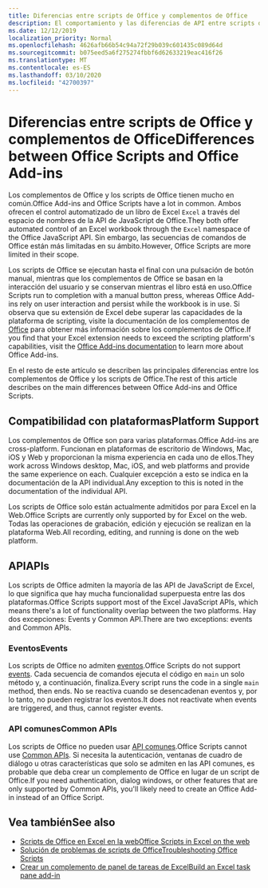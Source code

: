 ```yaml
---
title: Diferencias entre scripts de Office y complementos de Office
description: El comportamiento y las diferencias de API entre scripts de Office y complementos de Office.
ms.date: 12/12/2019
localization_priority: Normal
ms.openlocfilehash: 4626afb66b54c94a72f29b039c601435c089d64d
ms.sourcegitcommit: b075eed5a6f275274fbbf6d62633219eac416f26
ms.translationtype: MT
ms.contentlocale: es-ES
ms.lasthandoff: 03/10/2020
ms.locfileid: "42700397"
---
```

# <a name="differences-between-office-scripts-and-office-add-ins"></a><span data-ttu-id="283ed-103">Diferencias entre scripts de Office y complementos de Office</span><span class="sxs-lookup"><span data-stu-id="283ed-103">Differences between Office Scripts and Office Add-ins</span></span>

<span data-ttu-id="283ed-104">Los complementos de Office y los scripts de Office tienen mucho en común.</span><span class="sxs-lookup"><span data-stu-id="283ed-104">Office Add-ins and Office Scripts have a lot in common.</span></span> <span data-ttu-id="283ed-105">Ambos ofrecen el control automatizado de un libro de Excel `Excel` a través del espacio de nombres de la API de JavaScript de Office.</span><span class="sxs-lookup"><span data-stu-id="283ed-105">They both offer automated control of an Excel workbook through the `Excel` namespace of the Office JavaScript API.</span></span> <span data-ttu-id="283ed-106">Sin embargo, las secuencias de comandos de Office están más limitadas en su ámbito.</span><span class="sxs-lookup"><span data-stu-id="283ed-106">However, Office Scripts are more limited in their scope.</span></span>

<span data-ttu-id="283ed-107">Los scripts de Office se ejecutan hasta el final con una pulsación de botón manual, mientras que los complementos de Office se basan en la interacción del usuario y se conservan mientras el libro está en uso.</span><span class="sxs-lookup"><span data-stu-id="283ed-107">Office Scripts run to completion with a manual button press, whereas Office Add-ins rely on user interaction and persist while the workbook is in use.</span></span> <span data-ttu-id="283ed-108">Si observa que su extensión de Excel debe superar las capacidades de la plataforma de scripting, visite la documentación de los complementos de [Office](/office/dev/add-ins) para obtener más información sobre los complementos de Office.</span><span class="sxs-lookup"><span data-stu-id="283ed-108">If you find that your Excel extension needs to exceed the scripting platform's capabilities, visit the [Office Add-ins documentation](/office/dev/add-ins) to learn more about Office Add-ins.</span></span>

<span data-ttu-id="283ed-109">En el resto de este artículo se describen las principales diferencias entre los complementos de Office y los scripts de Office.</span><span class="sxs-lookup"><span data-stu-id="283ed-109">The rest of this article describes on the main differences between Office Add-ins and Office Scripts.</span></span>

## <a name="platform-support"></a><span data-ttu-id="283ed-110">Compatibilidad con plataformas</span><span class="sxs-lookup"><span data-stu-id="283ed-110">Platform Support</span></span>

<span data-ttu-id="283ed-111">Los complementos de Office son para varias plataformas.</span><span class="sxs-lookup"><span data-stu-id="283ed-111">Office Add-ins are cross-platform.</span></span> <span data-ttu-id="283ed-112">Funcionan en plataformas de escritorio de Windows, Mac, iOS y Web y proporcionan la misma experiencia en cada uno de ellos.</span><span class="sxs-lookup"><span data-stu-id="283ed-112">They work across Windows desktop, Mac, iOS, and web platforms and provide the same experience on each.</span></span> <span data-ttu-id="283ed-113">Cualquier excepción a esto se indica en la documentación de la API individual.</span><span class="sxs-lookup"><span data-stu-id="283ed-113">Any exception to this is noted in the documentation of the individual API.</span></span>

<span data-ttu-id="283ed-114">Los scripts de Office solo están actualmente admitidos por para Excel en la Web.</span><span class="sxs-lookup"><span data-stu-id="283ed-114">Office Scripts are currently only supported by for Excel on the web.</span></span> <span data-ttu-id="283ed-115">Todas las operaciones de grabación, edición y ejecución se realizan en la plataforma Web.</span><span class="sxs-lookup"><span data-stu-id="283ed-115">All recording, editing, and running is done on the web platform.</span></span>

## <a name="apis"></a><span data-ttu-id="283ed-116">API</span><span class="sxs-lookup"><span data-stu-id="283ed-116">APIs</span></span>

<span data-ttu-id="283ed-117">Los scripts de Office admiten la mayoría de las API de JavaScript de Excel, lo que significa que hay mucha funcionalidad superpuesta entre las dos plataformas.</span><span class="sxs-lookup"><span data-stu-id="283ed-117">Office Scripts support most of the Excel JavaScript APIs, which means there's  a lot of functionality overlap between the two platforms.</span></span> <span data-ttu-id="283ed-118">Hay dos excepciones: Events y Common API.</span><span class="sxs-lookup"><span data-stu-id="283ed-118">There are two exceptions: events and Common APIs.</span></span>

### <a name="events"></a><span data-ttu-id="283ed-119">Eventos</span><span class="sxs-lookup"><span data-stu-id="283ed-119">Events</span></span>

<span data-ttu-id="283ed-120">Los scripts de Office no admiten [eventos](/office/dev/add-ins/excel/excel-add-ins-events).</span><span class="sxs-lookup"><span data-stu-id="283ed-120">Office Scripts do not support [events](/office/dev/add-ins/excel/excel-add-ins-events).</span></span> <span data-ttu-id="283ed-121">Cada secuencia de comandos ejecuta el código en `main` un solo método y, a continuación, finaliza.</span><span class="sxs-lookup"><span data-stu-id="283ed-121">Every script runs the code in a single `main` method, then ends.</span></span> <span data-ttu-id="283ed-122">No se reactiva cuando se desencadenan eventos y, por lo tanto, no pueden registrar los eventos.</span><span class="sxs-lookup"><span data-stu-id="283ed-122">It does not reactivate when events are triggered, and thus, cannot register events.</span></span>

### <a name="common-apis"></a><span data-ttu-id="283ed-123">API comunes</span><span class="sxs-lookup"><span data-stu-id="283ed-123">Common APIs</span></span>

<span data-ttu-id="283ed-124">Los scripts de Office no pueden usar [API comunes](/javascript/api/office).</span><span class="sxs-lookup"><span data-stu-id="283ed-124">Office Scripts cannot use [Common APIs](/javascript/api/office).</span></span> <span data-ttu-id="283ed-125">Si necesita la autenticación, ventanas de cuadro de diálogo u otras características que solo se admiten en las API comunes, es probable que deba crear un complemento de Office en lugar de un script de Office.</span><span class="sxs-lookup"><span data-stu-id="283ed-125">If you need authentication, dialog windows, or other features that are only supported by Common APIs, you'll likely need to create an Office Add-in instead of an Office Script.</span></span>

## <a name="see-also"></a><span data-ttu-id="283ed-126">Vea también</span><span class="sxs-lookup"><span data-stu-id="283ed-126">See also</span></span>

- [<span data-ttu-id="283ed-127">Scripts de Office en Excel en la web</span><span class="sxs-lookup"><span data-stu-id="283ed-127">Office Scripts in Excel on the web</span></span>](../overview/excel.md)
- [<span data-ttu-id="283ed-128">Solución de problemas de scripts de Office</span><span class="sxs-lookup"><span data-stu-id="283ed-128">Troubleshooting Office Scripts</span></span>](../testing/troubleshooting.md)
- [<span data-ttu-id="283ed-129">Crear un complemento de panel de tareas de Excel</span><span class="sxs-lookup"><span data-stu-id="283ed-129">Build an Excel task pane add-in</span></span>](/office/dev/add-ins/quickstarts/excel-quickstart-jquery)